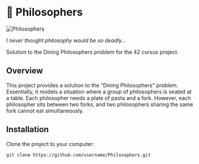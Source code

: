 # 🤔 Philosophers

![Philosophers](https://placekitten.com/800/400)

*I never thought philosophy would be so deadly...*

Solution to the Dining Philosophers problem for the 42 cursus project.

## Overview

This project provides a solution to the "Dining Philosophers" problem. Essentially, it models a situation where a group of philosophers is seated at a table. Each philosopher needs a plate of pasta and a fork. However, each philosopher sits between two forks, and two philosophers sharing the same fork cannot eat simultaneously.

## Installation

Clone the project to your computer:

```bash
git clone https://github.com/username/Philosophers.git
